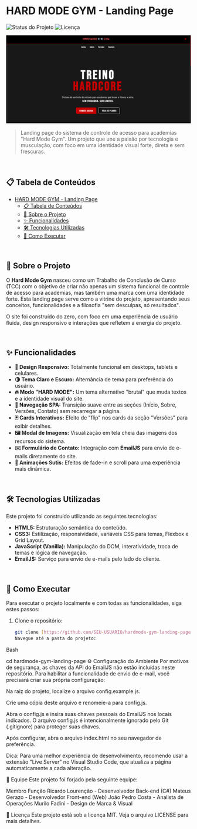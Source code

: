 # HARD MODE GYM - Landing Page

![Status do Projeto](https://img.shields.io/badge/status-concluído-brightgreen)
![Licença](https://img.shields.io/badge/licença-MIT-blue)

<p align="center">
  <img src="images/HomePage_Print.png" alt="Screenshot da Home do Hard Mode Gym" width="800"/>
</p>

> Landing page do sistema de controle de acesso para academias "Hard Mode Gym". Um projeto que une a paixão por tecnologia e musculação, com foco em uma identidade visual forte, direta e sem frescuras.

<br>

## 📋 Tabela de Conteúdos

- [HARD MODE GYM - Landing Page](#hard-mode-gym---landing-page)
  - [📋 Tabela de Conteúdos](#-tabela-de-conteúdos)
  - [📖 Sobre o Projeto](#-sobre-o-projeto)
  - [✨ Funcionalidades](#-funcionalidades)
  - [🛠️ Tecnologias Utilizadas](#️-tecnologias-utilizadas)
  - [🚀 Como Executar](#-como-executar)

<br>

## 📖 Sobre o Projeto

O **Hard Mode Gym** nasceu como um Trabalho de Conclusão de Curso (TCC) com o objetivo de criar não apenas um sistema funcional de controle de acesso para academias, mas também uma marca com uma identidade forte. Esta landing page serve como a vitrine do projeto, apresentando seus conceitos, funcionalidades e a filosofia "sem desculpas, só resultados".

O site foi construído do zero, com foco em uma experiência de usuário fluida, design responsivo e interações que refletem a energia do projeto.

<br>

## ✨ Funcionalidades

- **🎨 Design Responsivo:** Totalmente funcional em desktops, tablets e celulares.
- **🌗 Tema Claro e Escuro:** Alternância de tema para preferência do usuário.
- **🔥 Modo "HARD MODE":** Um tema alternativo "brutal" que muda textos e a identidade visual do site.
- **📄 Navegação SPA:** Transição suave entre as seções (Início, Sobre, Versões, Contato) sem recarregar a página.
- **🃏 Cards Interativos:** Efeito de "flip" nos cards da seção "Versões" para exibir detalhes.
- **🖼️ Modal de Imagens:** Visualização em tela cheia das imagens dos recursos do sistema.
- **✉️ Formulário de Contato:** Integração com **EmailJS** para envio de e-mails diretamente do site.
- **🌟 Animações Sutis:** Efeitos de fade-in e scroll para uma experiência mais dinâmica.

<br>

## 🛠️ Tecnologias Utilizadas

Este projeto foi construído utilizando as seguintes tecnologias:

- **HTML5:** Estruturação semântica do conteúdo.
- **CSS3:** Estilização, responsividade, variáveis CSS para temas, Flexbox e Grid Layout.
- **JavaScript (Vanilla):** Manipulação do DOM, interatividade, troca de temas e lógica de navegação.
- **EmailJS:** Serviço para envio de e-mails pelo lado do cliente.

<br>

## 🚀 Como Executar

Para executar o projeto localmente e com todas as funcionalidades, siga estes passos:

1. Clone o repositório:
   ```bash
   git clone [https://github.com/SEU-USUARIO/hardmode-gym-landing-page.git](https://github.com/SEU-USUARIO/hardmode-gym-landing-page.git)
   Navegue até a pasta do projeto:
   ```

Bash

cd hardmode-gym-landing-page
⚙️ Configuração do Ambiente
Por motivos de segurança, as chaves da API do EmailJS não estão incluídas neste repositório. Para habilitar a funcionalidade de envio de e-mail, você precisará criar sua própria configuração:

Na raiz do projeto, localize o arquivo config.example.js.

Crie uma cópia deste arquivo e renomeie-a para config.js.

Abra o config.js e insira suas chaves pessoais do EmailJS nos locais indicados. O arquivo config.js é intencionalmente ignorado pelo Git (.gitignore) para proteger suas chaves.

Após configurar, abra o arquivo index.html no seu navegador de preferência.

Dica: Para uma melhor experiência de desenvolvimento, recomendo usar a extensão "Live Server" no Visual Studio Code, que atualiza a página automaticamente a cada alteração.

💪 Equipe
Este projeto foi forjado pela seguinte equipe:

Membro Função
Ricardo Lourenção - Desenvolvedor Back-end (C#)
Mateus Gerazo - Desenvolvedor Front-end (Web)
João Pedro Costa - Analista de Operações
Murilo Fadini - Design de Marca & Visual

📜 Licença
Este projeto está sob a licença MIT. Veja o arquivo LICENSE para mais detalhes.
